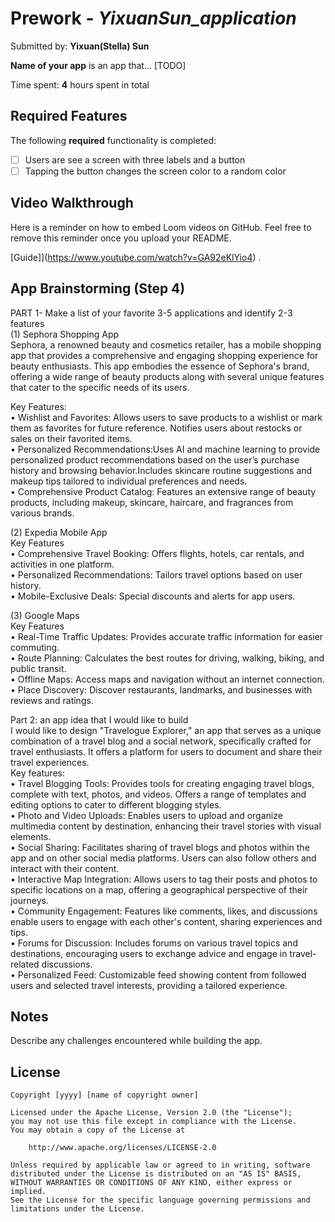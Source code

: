 # Prework - *YixuanSun_application*

Submitted by: **Yixuan(Stella) Sun**

**Name of your app** is an app that... [TODO] 

Time spent: **4** hours spent in total

## Required Features

The following **required** functionality is completed:

- [ ] Users are see a screen with three labels and a button
- [ ] Tapping the button changes the screen color to a random color
 
## Video Walkthrough

Here is a reminder on how to embed Loom videos on GitHub. Feel free to remove this reminder once you upload your README. 

[Guide]](https://www.youtube.com/watch?v=GA92eKlYio4) .

## App Brainstorming (Step 4)
PART 1- Make a list of your favorite 3-5 applications and identify 2-3 features  
(1) Sephora Shopping App   
Sephora, a renowned beauty and cosmetics retailer, has a mobile shopping app that provides a comprehensive and engaging shopping experience for beauty enthusiasts. This app embodies the essence of Sephora's brand, offering a wide range of beauty products along with several unique features that cater to the specific needs of its users.  

Key Features:  
•	 Wishlist and Favorites: Allows users to save products to a wishlist or mark them as favorites for future reference. Notifies users about restocks or sales on their favorited items.  
•	Personalized Recommendations:Uses AI and machine learning to provide personalized product recommendations based on the user’s purchase history and browsing behavior.Includes skincare routine suggestions and makeup tips tailored to individual preferences and needs.  
•	Comprehensive Product Catalog: Features an extensive range of beauty products, including makeup, skincare, haircare, and fragrances from various brands.  

(2) Expedia Mobile App  
Key Features  
•	Comprehensive Travel Booking: Offers flights, hotels, car rentals, and activities in one platform.  
•	Personalized Recommendations: Tailors travel options based on user history.  
•	Mobile-Exclusive Deals: Special discounts and alerts for app users.  

(3) Google Maps  
Key Features  
•	Real-Time Traffic Updates: Provides accurate traffic information for easier commuting.  
•	Route Planning: Calculates the best routes for driving, walking, biking, and public transit.  
•	Offline Maps: Access maps and navigation without an internet connection.  
•	Place Discovery: Discover restaurants, landmarks, and businesses with reviews and ratings.  

Part 2: an app idea that I would like to build  
I would like to design "Travelogue Explorer," an app that serves as a unique combination of a travel blog and a social network, specifically crafted for travel enthusiasts. It offers a platform for users to document and share their travel experiences.  
Key features:  
•	Travel Blogging Tools: Provides tools for creating engaging travel blogs, complete with text, photos, and videos. Offers a range of templates and editing options to cater to different blogging styles.  
•	Photo and Video Uploads: Enables users to upload and organize multimedia content by destination, enhancing their travel stories with visual elements.  
•	Social Sharing: Facilitates sharing of travel blogs and photos within the app and on other social media platforms. Users can also follow others and interact with their content.  
•	Interactive Map Integration: Allows users to tag their posts and photos to specific locations on a map, offering a geographical perspective of their journeys.  
•	Community Engagement: Features like comments, likes, and discussions enable users to engage with each other's content, sharing experiences and tips.  
•	Forums for Discussion: Includes forums on various travel topics and destinations, encouraging users to exchange advice and engage in travel-related discussions.  
•	Personalized Feed: Customizable feed showing content from followed users and selected travel interests, providing a tailored experience.  


## Notes

Describe any challenges encountered while building the app.

## License

    Copyright [yyyy] [name of copyright owner]

    Licensed under the Apache License, Version 2.0 (the "License");
    you may not use this file except in compliance with the License.
    You may obtain a copy of the License at

        http://www.apache.org/licenses/LICENSE-2.0

    Unless required by applicable law or agreed to in writing, software
    distributed under the License is distributed on an "AS IS" BASIS,
    WITHOUT WARRANTIES OR CONDITIONS OF ANY KIND, either express or implied.
    See the License for the specific language governing permissions and
    limitations under the License.


